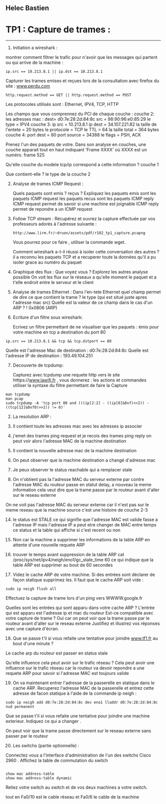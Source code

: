 ## Helec Bastien

# TP1 : Capture de trames : 

---
1. Initiation a wireshark :
   
montrer comment filtrer le trafic pour n'avoir que les messages qui partent ou qui arrive de la machine :

``` 
ip.src == 10.213.8.1 || ip.dst == 10.213.8.1
```

Capturer les trames emises et reçues lors de la consultation avec firefox du site :
www.perdu.com

```
http.request.method == GET || http.request.method == POST
```

Les protocoles utilisés sont :
Ethernet, IPV4, TCP, HTTP

Les champs que vous comprennez du PCI de chaque couche :
couche 2:
les adresses mac :
dest= d0:7e:28:2d:84:8c
src = 98:90:96:e0:85:29
le type = IPV4
couche 3: 
ip src = 10.213.8.1
ip dest = 34.107.221.82 
la taille de l'entete = 20 bytes 
le protocole = TCP
le TTL = 64
la taille total = 364 bytes
couche 4:
port dest = 80
port source = 34388
le flags = PSH, ACK 

Prenez l'un des paquets de votre. Dans son analyse en couches, une couche apparait tout en haut indiquant 'Frame XXXX' où XXXX est un numéro.
frame 525

Qu'elle couche du modele tcp/ip correspond a cette information ?
couche 1

Que contient-elle ? 
le type de la couche 2

2. Analyse de trames ICMP Request : 
   
   Quels paquets sont emis ? reçus ? Expliquez
    les paquets emis sont les paquets ICMP request
    les paquets recus sont les paquets ICMP reply
    ICMP request permet de savoir si une machine est joignable
    ICMP reply permet de repondre a un ICMP request

3. Follow TCP stream : 
   Récupérez et ouvrez la capture effectuée par vos professeurs adorés à l'adresse suivante : 
   ``` 
   http://www.lirm.fr/~druon/assets/pdf/r102_tp1_capture.pcapng
   ```
   Vous pourrez pour ce faire , utiliser la commande wget. 

   Comment wireshark a-t-il réussi à isoler cette conversation des autres ?
    il a reconnu les paquets TCP et a recuperer toute la données qu'il a pu isoler grace au numéro du paquet 

4. Graphique des flux : 
   Que voyez vous ? Explorez les autres analyse possible 
   On voit les flux sur le réseaux a qu'elle moment le paquet et a t'elle endroit entre le serveur et le client

5. Analyse de trames Ethernet :
    Dans l'en-tete Ethernet quel champ permet de dire ce que contient la trame ? 
    le type (qui est situé juste apres l'adresse mac src)
    Quelle est la valeur de ce champ dans le cas d'un ARP ? !
    0x0806 (ARP) 

6. Ecriture d'un filtre sous wireshark: 
   
   Ecrivez un filtre permettant de ne visualiser que les paquets : 
        émis pour votre machine
        en tcp 
        a destination du port 80 
```
ip.src == 10.213.8.1 && tcp && tcp.dstport == 80
```
Quelle est l'adresse Mac de destination : d0:7e:28:2d:84:8c
Quelle est l'adresse IP de destination : 193.49.104.251

7. Decouverte de tcpdump: 

    Capturez avec tcpdump une requete http vers le site htttps://www.lawifi.fr , vous donnerez : 
    les actions et commandes utiliser
    la syntaxe du filtre permettant de faire la Capture

```
man tcpdump 
man pcap
sudo tcpdump -A 'tcp port 80 and (((ip[2:2] - ((ip[0]&0xf)<<2)) - ((tcp[12]&0xf0)>>2)) != 0)'
```

2. La resolution ARP :

8. Il contient toute les adresses mac avec les adresses ip associer 
9. j'emet des trames ping request et je recois des trames ping reply on peut voir alors l'adresse MAC de la machine destination 
10. Il contient la nouvelle adresse mac de la machine destination 
11. On peut observer que la machine destination a changé d'adresse mac
12. Je peux observer le status reachable qui a remplacer stale 
13. On n'obtient pas la l'adresse MAC du serveur externe par contre l'adresse MAC du routeur passe en statut delay, a nouveau la meme information cela veut dire que la trame passe par le routeur avant d'aller sur le reseau externe

On ne voit pas l'adresse MAC du serveur externe car il n'est pas sur le meme reseau que la machine source c'est une histoire de couche 2-3 

14. le status est STALE ce qui signifie que l'adresse MAC est valide fasse a l'adresse IP mais l'adresse IP a peut etre changer de MAC entre temps ce status et la table qui affiche si c'est recent ou non 
15. Non car la machine a supprimer les informations de la table ARP en attente d'une nouvelle requete ARP
16. trouver le temps avant suppression de la table ARP 
    cat /proc/sys/net/ipv4/neigh/eno1/gc_stale_time
    60
    ce qui indique que la table ARP est supprimer au bout de 60 secondes

17. Videz le cache ARP de votre machine. Si des entrées sont déclarer de façon statique supprimez les. Il faut que le cache ARP soit vide :

```
sudo ip neigh flush all
```

Effectuez la capture de trame lors d'un ping vers WWWW.google.fr

Quelles sont les entrées qui sont apparu dans votre cache ARP ?
L'entrée qui est apparu est l'adresse ip et mac du routeur 
Est-ce compatible avec votre capture de trame ?
Oui car on peut voir que la trame passe par le routeur avant d'aller sur le reseau externe
Justifiez et illustrez vos réponses avec une capture d'écran.

18. Que se passe t'il si vous refaite une tentative pour joindre www.tf1.fr au bout d'une minute ? 

Le cache arp du routeur est passer en status stale 

Qu'elle influence cela peut avoir sur le trafic réseau ?
Cela peut avoir une influence sur le trafic réseau car le routeur va devoir repondre a une requete ARP pour savoir si l'adresse MAC est toujours valide

19. On va maintenant entrer l'adresse de la passerelle en statique dans le cache ARP. Recuperez l'adresse MAC de la passerelle et entrez cette adresse de facon statique à l'aide de la commande ip neigh :

```
sudo ip neigh add d0:7e:28:2d:84:8c dev eno1 lladdr d0:7e:28:2d:84:8c nud permanent
```

Que se passe t'il si vous refaite une tentative pour joindre une machine exterieur. Indiquez ce qui a changer .

On peut voir que la trame passe directement sur le reseau externe sans passer par le routeur

20. Les switchs (partie optionnelle) :
    
Connectez vous a l'interface d'administration de l'un des switchs Cisco 2960 .
Affichez la table de commutation du switch 
```

show mac address-table
show mac address-table dynamic

```
Reliez votre switch au switch et de vos deux machines a votre switch. 

tout en Fa0/10 est le cable réseau et Fa0/6 le cable de la machine